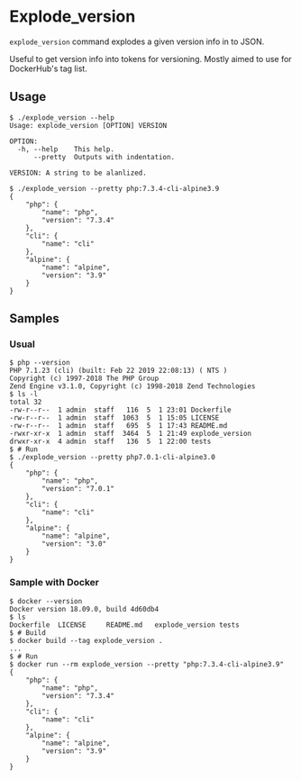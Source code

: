 # Explode_version

`explode_version` command explodes a given version info in to JSON.

Useful to get version info into tokens for versioning. Mostly aimed to use for DockerHub's tag list.

## Usage

```shellsession
$ ./explode_version --help
Usage: explode_version [OPTION] VERSION

OPTION:
  -h, --help    This help.
      --pretty  Outputs with indentation.

VERSION: A string to be alanlized.

```

```shellsession
$ ./explode_version --pretty php:7.3.4-cli-alpine3.9
{
    "php": {
        "name": "php",
        "version": "7.3.4"
    },
    "cli": {
        "name": "cli"
    },
    "alpine": {
        "name": "alpine",
        "version": "3.9"
    }
}
```

## Samples

### Usual

```shellsession
$ php --version
PHP 7.1.23 (cli) (built: Feb 22 2019 22:08:13) ( NTS )
Copyright (c) 1997-2018 The PHP Group
Zend Engine v3.1.0, Copyright (c) 1998-2018 Zend Technologies
$ ls -l
total 32
-rw-r--r--  1 admin  staff   116  5  1 23:01 Dockerfile
-rw-r--r--  1 admin  staff  1063  5  1 15:05 LICENSE
-rw-r--r--  1 admin  staff   695  5  1 17:43 README.md
-rwxr-xr-x  1 admin  staff  3464  5  1 21:49 explode_version
drwxr-xr-x  4 admin  staff   136  5  1 22:00 tests
$ # Run
$ ./explode_version --pretty php7.0.1-cli-alpine3.0
{
    "php": {
        "name": "php",
        "version": "7.0.1"
    },
    "cli": {
        "name": "cli"
    },
    "alpine": {
        "name": "alpine",
        "version": "3.0"
    }
}
```

### Sample with Docker

```shellsession
$ docker --version
Docker version 18.09.0, build 4d60db4
$ ls
Dockerfile	LICENSE		README.md	explode_version	tests
$ # Build
$ docker build --tag explode_version .
...
$ # Run
$ docker run --rm explode_version --pretty "php:7.3.4-cli-alpine3.9"
{
    "php": {
        "name": "php",
        "version": "7.3.4"
    },
    "cli": {
        "name": "cli"
    },
    "alpine": {
        "name": "alpine",
        "version": "3.9"
    }
}
```
